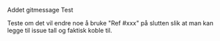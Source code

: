 Addet gitmessage Test

Teste om det vil endre noe å bruke "Ref #xxx" på slutten slik at man kan legge til issue tall og faktisk koble til.